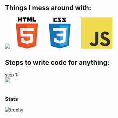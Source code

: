## Things I mess around with:  

<img height="100" src="https://upload.wikimedia.org/wikipedia/commons/thumb/3/3c/Logo_Blender.svg/300px-Logo_Blender.svg.png">
<img height="100" src="https://raw.githubusercontent.com/github/explore/80688e429a7d4ef2fca1e82350fe8e3517d3494d/topics/html/html.png">
<img height="100" src="https://raw.githubusercontent.com/github/explore/80688e429a7d4ef2fca1e82350fe8e3517d3494d/topics/css/css.png"> &nbsp; &nbsp;
<img height="100" src="https://raw.githubusercontent.com/github/explore/80688e429a7d4ef2fca1e82350fe8e3517d3494d/topics/javascript/javascript.png">  

## Steps to write code for anything:
step 1:  
<a href = "https://stackoverflow.com/"><img height = "50" src = "https://upload.wikimedia.org/wikipedia/commons/thumb/0/02/Stack_Overflow_logo.svg/330px-Stack_Overflow_logo.svg.png"></a>
<br><br>

### Stats
<!--[![GitHub stats](https://github-readme-stats.vercel.app/api?username=username-naz&show_icons=true&icon_color=fff&bg_color=30,e03889,ffb0d6&title_color=fff&border_color=#ffbd66&text_color=fff)](https://www.youtube.com/watch?v=dQw4w9WgXcQ) -->
[![trophy](https://github-profile-trophy.vercel.app/?username=username-naz&theme=darkhub&no-frame=true&row=1)](https://www.youtube.com/watch?v=dQw4w9WgXcQ)

